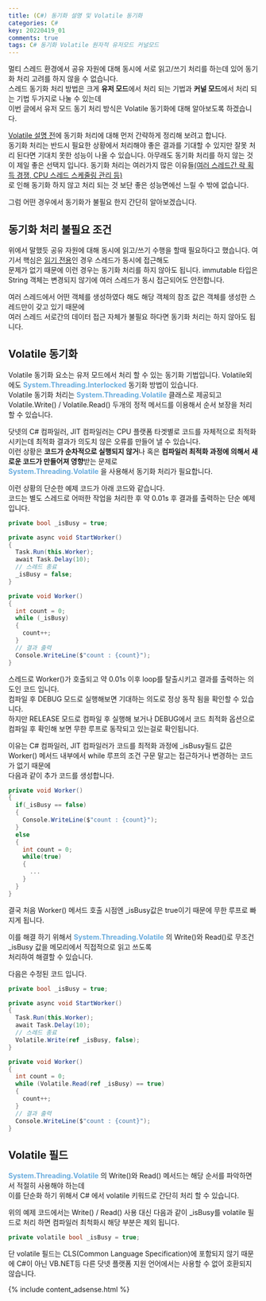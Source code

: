 ```yaml
---
title: (C#) 동기화 설명 및 Volatile 동기화
categories: C#
key: 20220419_01
comments: true
tags: C# 동기화 Volatile 원자적 유저모드 커널모드
---
```


멀티 스레드 환경에서 공유 자원에 대해 동시에 서로 읽고/쓰기 처리를 하는데 있어 동기화 처리 고려를 하지 않을 수 없습니다.<br/>
스레드 동기화 처리 방법은 크게 **유저 모드**에서 처리 되는 기법과 **커널 모드**에서 처리 되는 기법 두가지로 나눌 수 있는데<br/>
이번 글에서 유저 모드 동기 처리 방식은 Volatile 동기화에 대해 알아보도록 하겠습니다.

<!--more-->

<u>Volatile 설명 전</u>에 동기화 처리에 대해 먼저 간략하게 정리해 보려고 합니다.<br/>
동기화 처리는 반드시 필요한 상황에서 처리해야 좋은 결과를 기대할 수 있지만 잘못 처리 된다면 기대치 못한 성능이 나올 수 있습니다.
아무래도 동기화 처리를 하지 않는 것이 제일 좋은 선택지 입니다. 동기화 처리는 여러가지 많은 이유들<u>(여러 스레드간 락 획득 경쟁, CPU 스레드 스케줄링 관리 등)</u><br/>
로 인해 동기화 하지 않고 처리 되는 것 보단 좋은 성능면에선 느릴 수 밖에 없습니다.<br/>

그럼 어떤 경우에서 동기화가 불필요 한지 간단히 알아보겠습니다.

동기화 처리 불필요 조건
-

위에서 말했듯 공유 자원에 대해 동시에 읽고/쓰기 수행을 할때 필요하다고 했습니다. 여기서 핵심은 <u>읽기 전용</u>인 경우 스레드가 동시에 접근해도<br/>
문제가 없기 때문에 이런 경우는 동기화 처리를 하지 않아도 됩니다. immutable 타입은 String 객체는 변경되지 않기에 여러 스레드가 동시 접근되어도 안전합니다.

여러 스레드에서 어떤 객체를 생성하였다 해도 해당 객체의 참조 값은 객체를 생성한 스레드만이 갖고 있기 때문에<br/>
여러 스레드 서로간의 데이터 접근 자체가 불필요 하다면 동기화 처리는 하지 않아도 됩니다.

Volatile 동기화
-

Volatile 동기화 요소는 유저 모드에서 처리 할 수 있는 동기화 기법입니다. Volatile외에도 **<span style="color: rgb(107, 173, 222);">System.Threading.Interlocked</span>** 동기화 방법이 있습니다.<br/>
Volatile 동기화 처리는 **<span style="color: rgb(107, 173, 222);">System.Threading.Volatile</span>** 클래스로 제공되고<br/>
Volatile.Write() / Volatile.Read() 두개의 정적 메서드를 이용해서 순서 보장을 처리 할 수 있습니다.

닷넷의 C# 컴파일러, JIT 컴파일러는 CPU 플랫폼 타겟별로 코드를 자체적으로 최적화 시키는데 최적화 결과가 의도치 않은 오류를 만들어 낼 수 있습니다.<br/>
이런 상황은 <b>**코드가 순차적으로 실행되지 않거**</b>나 혹은 <b>**컴파일러 최적화 과정에 의해서 새로운 코드가 만들어져 영향**</b>받는 문제로<br/>
**<span style="color: rgb(107, 173, 222);">System.Threading.Volatile</span>** 을 사용해서 동기화 처리가 필요합니다.

이런 상황의 단순한 예제 코드가 아래 코드와 같습니다.<br/>
코드는 별도 스레드로 어떠한 작업을 처리한 후 약 0.01s 후 결과를 출력하는 단순 예제 입니다.<br/>
```cs
private bool _isBusy = true;

private async void StartWorker()
{
  Task.Run(this.Worker);
  await Task.Delay(10);
  // 스레드 종료
  _isBusy = false;
}

private void Worker()
{
  int count = 0;
  while (_isBusy)
  {
    count++;
  }
  // 결과 출력
  Console.WriteLine($"count : {count}");
}
```

스레드로 Worker()가 호출되고 약 0.01s 이후 loop를 탈출시키고 결과를 출력하는 의도인 코드 입니다.<br/>
컴파일 후 DEBUG 모드로 실행해보면 기대하는 의도로 정상 동작 됨을 확인할 수 있습니다.<br/>
하지만 RELEASE 모드로 컴파일 후 실행해 보거나 DEBUG에서 코드 최적화 옵션으로 컴파일 후 확인해 보면 무한 루프로 동작되고 있는걸로 확인됩니다.

이유는 C# 컴파일러, JIT 컴파일러가 코드를 최적화 과정에 _isBusy필드 값은 Worker() 메서드 내부에서 while 루프의 조건 구문 말고는 접근하거나 변경하는 코드가 없기 때문에<br/>
다음과 같이 추가 코드를 생성합니다.

```cs
private void Worker()
{
  if(_isBusy == false)
  {
    Console.WriteLine($"count : {count}");
  }
  else
  {
    int count = 0;
    while(true)
    {
      ...
    }
  }
}
```

결국 처음 Worker() 메서드 호출 시점엔 _isBusy값은 true이기 때문에 무한 루프로 빠지게 됩니다.

이를 해결 하기 위해서 **<span style="color: rgb(107, 173, 222);">System.Threading.Volatile</span>** 의 Write()와 Read()로 무조건 _isBusy 값을 메모리에서 직접적으로 읽고 쓰도록<br/>
처리하여 해결할 수 있습니다.

다음은 수정된 코드 입니다.<br/>
```cs
private bool _isBusy = true;

private async void StartWorker()
{
  Task.Run(this.Worker);
  await Task.Delay(10);
  // 스레드 종료
  Volatile.Write(ref _isBusy, false);
}

private void Worker()
{
  int count = 0;
  while (Volatile.Read(ref _isBusy) == true)
  {
    count++;
  }
  // 결과 출력
  Console.WriteLine($"count : {count}");
}
```

Volatile 필드
-

**<span style="color: rgb(107, 173, 222);">System.Threading.Volatile</span>** 의 Write()와 Read() 메서드는 해당 순서를 파악하면서 적절히 사용해야 하는데<br/>
이를 단순화 하기 위해서 C# 에서 volatile 키워드로 간단히 처리 할 수 있습니다.

위의 예제 코드에서는 Write() / Read() 사용 대신 다음과 같이 _isBusy를 volatile 필드로 처리 하면 컴파일러 최척화시 해당 부분은 제외 됩니다.<br/>
```cs
private volatile bool _isBusy = true;
```

단 volatile 필드는 CLS(Common Language Specification)에 포함되지 않기 때문에 C#이 아닌 VB.NET등 다른 닷넷 플랫폼 지원 언어에서는 사용할 수 없어 호환되지 않습니다.

{% include content_adsense.html %}
